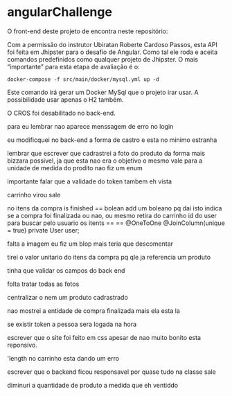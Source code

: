 # angularChallenge

O front-end deste projeto de encontra neste repositório:

Com a permissão do instrutor Ubiratan Roberte Cardoso Passos, esta API foi feita em Jhipster para o desafio de Angular. Como tal ele roda e aceita comandos predefinidos como qualquer projeto de Jhipster. O mais “importante” para esta etapa de avaliação é o:

```
docker-compose -f src/main/docker/mysql.yml up -d
```

Este comando irá gerar um Docker MySql que o projeto irar usar. A possibilidade usar apenas o H2 também.

O CROS foi desabilitado no back-end.

para eu lembrar
nao aparece menssagem de erro no login

eu modificquei no back-end a forma de castro e esta no minimo estranha

lembrar que escrever que cadrastrei a foto do produto da forma mais bizzara possivel, ja que esta nao era o objetivo
o mesmo vale para a unidade de medida do prodito nao fiz um enum

importante falar que a validade do token tambem eh vista

carrinho virou sale

no itens da compra
is finished == bolean
add um boleano pq dai isto indica se a compra foi finalizada ou nao, ou mesmo retira do carrinho
id do user para buscar pelo usuario os itents == == @OneToOne
@JoinColumn(unique = true)
private User user;

falta a imagem eu fiz um blop mais teria que descomentar

tirei o valor unitario do itens da compra pq qle ja referencia um produto

tinha que validar os campos do back end

folta tratar todas as fotos

centralizar o nem um produto cadrastrado

nao mostrei a entidade de compra finalizada mais ela esta la

se existir token a pessoa sera logada na hora

escrever que o site foi feito em css apesar de nao muito bonito esta reponsivo.

'length no carrinho esta dando um erro

escrever que o backend ficou responsavel por quase tudo na classe sale

diminuri a quantidade de produto a medida que eh ventiddo
